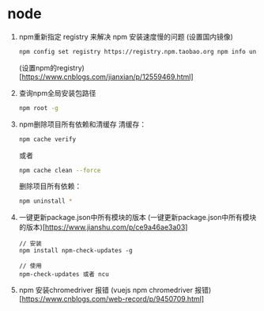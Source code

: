 # node
1. npm重新指定 registry 来解决 npm 安装速度慢的问题 (设置国内镜像) 
    ```bash
    npm config set registry https://registry.npm.taobao.org npm info underscore
    ```
   (设置npm的registry)[https://www.cnblogs.com/jianxian/p/12559469.html]

2. 查询npm全局安装包路径
	```bash
	npm root -g
	```
	
3. npm删除项目所有依赖和清缓存
	清缓存：
	
	```bash
	npm cache verify
	```
	或者
	```bash
	npm cache clean --force
	```
	
	删除项目所有依赖：
	```bash
	npm uninstall *
	```
	

4. 一键更新package.json中所有模块的版本 (一键更新package.json中所有模块的版本)[https://www.jianshu.com/p/ce9a46ae3a03]

   ```
   // 安装
   npm install npm-check-updates -g 
   
   // 使用
   npm-check-updates 或者 ncu
   ```

5. npm 安装chromedriver 报错 (vuejs npm chromedriver 报错)[https://www.cnblogs.com/web-record/p/9450709.html]